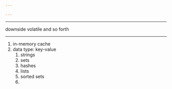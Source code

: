 ```yaml
---

---
```

----------------------------
downside
volatile
and so forth

------------------

1. in-memory cache
2. data type: key-value
	1. strings
	2. sets
	3. hashes
	4. lists
	5. sorted sets
	6. 
